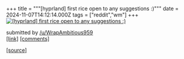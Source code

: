 +++
title = """[hyprland] first rice open to any suggestions :)"""
date = 2024-11-07T14:12:14.000Z
tags = ["reddit","wm"]
+++
[![[hyprland] first rice open to any suggestions :)](https://b.thumbs.redditmedia.com/dTWec0NXg6uagMyLhmn6elrSRZXAJONl-8RGm06VXPk.jpg "[hyprland] first rice open to any suggestions :)")](https://www.reddit.com/r/unixporn/comments/1glrc4w/hyprland_first_rice_open_to_any_suggestions/)

submitted by [/u/WrapAmbitious959](https://www.reddit.com/user/WrapAmbitious959)  
[\[link\]](https://www.reddit.com/gallery/1glrc4w) [\[comments\]](https://www.reddit.com/r/unixporn/comments/1glrc4w/hyprland_first_rice_open_to_any_suggestions/)

[[source]](https://www.reddit.com/r/unixporn/comments/1glrc4w/hyprland_first_rice_open_to_any_suggestions/)
